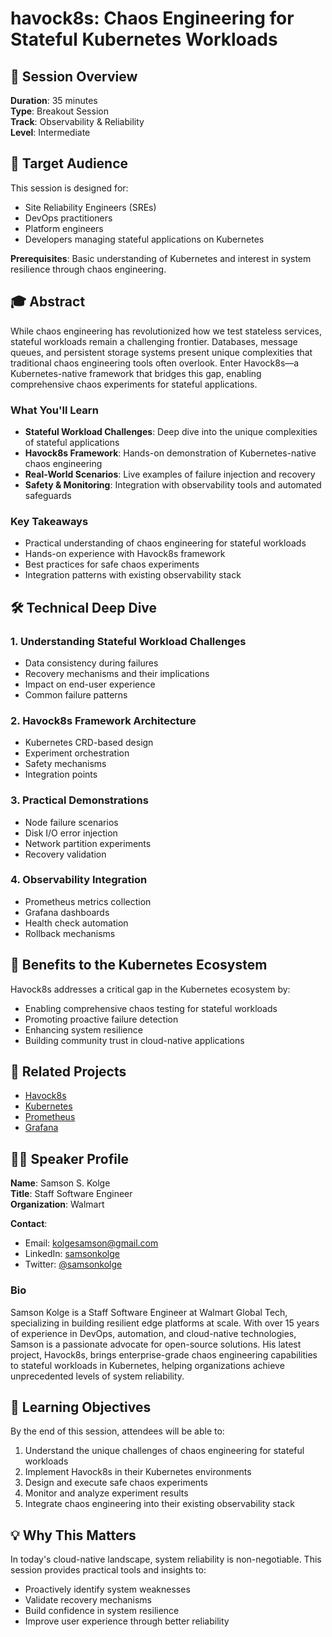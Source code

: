 # havock8s: Chaos Engineering for Stateful Kubernetes Workloads

## 🎯 Session Overview

**Duration**: 35 minutes  
**Type**: Breakout Session  
**Track**: Observability & Reliability  
**Level**: Intermediate

## 👥 Target Audience

This session is designed for:
- Site Reliability Engineers (SREs)
- DevOps practitioners
- Platform engineers
- Developers managing stateful applications on Kubernetes

**Prerequisites**: Basic understanding of Kubernetes and interest in system resilience through chaos engineering.

## 🎓 Abstract

While chaos engineering has revolutionized how we test stateless services, stateful workloads remain a challenging frontier. Databases, message queues, and persistent storage systems present unique complexities that traditional chaos engineering tools often overlook. Enter Havock8s—a Kubernetes-native framework that bridges this gap, enabling comprehensive chaos experiments for stateful applications.

### What You'll Learn

- **Stateful Workload Challenges**: Deep dive into the unique complexities of stateful applications
- **Havock8s Framework**: Hands-on demonstration of Kubernetes-native chaos engineering
- **Real-World Scenarios**: Live examples of failure injection and recovery
- **Safety & Monitoring**: Integration with observability tools and automated safeguards

### Key Takeaways

- Practical understanding of chaos engineering for stateful workloads
- Hands-on experience with Havock8s framework
- Best practices for safe chaos experiments
- Integration patterns with existing observability stack

## 🛠️ Technical Deep Dive

### 1. Understanding Stateful Workload Challenges

- Data consistency during failures
- Recovery mechanisms and their implications
- Impact on end-user experience
- Common failure patterns

### 2. Havock8s Framework Architecture

- Kubernetes CRD-based design
- Experiment orchestration
- Safety mechanisms
- Integration points

### 3. Practical Demonstrations

- Node failure scenarios
- Disk I/O error injection
- Network partition experiments
- Recovery validation

### 4. Observability Integration

- Prometheus metrics collection
- Grafana dashboards
- Health check automation
- Rollback mechanisms

## 🌟 Benefits to the Kubernetes Ecosystem

Havock8s addresses a critical gap in the Kubernetes ecosystem by:
- Enabling comprehensive chaos testing for stateful workloads
- Promoting proactive failure detection
- Enhancing system resilience
- Building community trust in cloud-native applications

## 🔗 Related Projects

- [Havock8s](https://samsonkolge.github.io/havock8s)
- [Kubernetes](https://kubernetes.io/)
- [Prometheus](https://prometheus.io/)
- [Grafana](https://grafana.com/)

## 👨‍💼 Speaker Profile

**Name**: Samson S. Kolge  
**Title**: Staff Software Engineer  
**Organization**: Walmart  

**Contact**: 
- Email: kolgesamson@gmail.com
- LinkedIn: [samsonkolge](https://linkedin.com/in/samsonkolge)
- Twitter: [@samsonkolge](https://twitter.com/samsonkolge)

### Bio

Samson Kolge is a Staff Software Engineer at Walmart Global Tech, specializing in building resilient edge platforms at scale. With over 15 years of experience in DevOps, automation, and cloud-native technologies, Samson is a passionate advocate for open-source solutions. His latest project, Havock8s, brings enterprise-grade chaos engineering capabilities to stateful workloads in Kubernetes, helping organizations achieve unprecedented levels of system reliability.

## 🎯 Learning Objectives

By the end of this session, attendees will be able to:
1. Understand the unique challenges of chaos engineering for stateful workloads
2. Implement Havock8s in their Kubernetes environments
3. Design and execute safe chaos experiments
4. Monitor and analyze experiment results
5. Integrate chaos engineering into their existing observability stack

## 💡 Why This Matters

In today's cloud-native landscape, system reliability is non-negotiable. This session provides practical tools and insights to:
- Proactively identify system weaknesses
- Validate recovery mechanisms
- Build confidence in system resilience
- Improve user experience through better reliability
